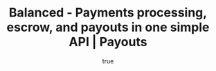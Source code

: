 ---
title: Balanced - Payments processing, escrow, and payouts in one simple API | Payouts
template: payouts.html

pageTitle: Payouts
body_class: payouts

subtitle:
  heading: Pay your sellers with ACH direct deposit. Funds are deposited the next business day for U.S. bank accounts and the same business day for Wells Fargo accounts.

howItWorks:
  title: How it works
  body: Integrate Balanced's full marketplace solution to manage your processing and payout needs. You may also use payouts<br />as a stand-alone product.

withProcessing:
  title: THE FULL MARKETPLACE SOLUTION
  body: With Balanced's card processing and ACH debits,<br />money from your buyers is placed into an order-specific <br />escrow on behalf of the seller until you're ready to pay out.
  process1: Debit the <br />buyer's credit card<br />or bank account
  process2: Funds are grouped into order-specific escrows, linking the buyer and seller together
  process3: Pay out your<br />seller(s) and collect<br />your marketplace fee

payoutsOnly:
  title: PAYOUTS ONLY
  body: Simply fund your escrow (held by Balanced)<br />with your marketplace's bank account to pay<br />your sellers.
  process1: Preload your escrow balance by debiting the marketplace's bank account
  process2: Funds are deposited<br />in the general<br />escrow balance in <br />4 business days
  process3: Pay out your sellers from your general escrow balance

viewAPaymentsScenario:
  button: VIEW A PAYMENTS SCENARIO

paymentSchedule:
  title: Payment schedule
  body: Balanced will batch payouts for submission each weekday. The ACH network operates only on banking days, so submission will not occur on bank holidays.

submissionTimes:
  title: ACH PAYOUTS SUBMISSION TIMES
  time: "3:00"
  timezone: PM PACIFIC

bankHolidays:
  title: BANK HOLIDAYS (2013)
  list:
    - label: row0
      row:
        - label: New Year's Day
          date: Jan 1
        - label: Labor Day
          date: Sep 2
    - label: row1
      row:
        - label: Martin Luther King, Jr's Birthday
          date: Jan 21
        - label: Columbus Day
          date: Oct 14
    - label: row2
      row:
        - label: Washington's Birthday
          date: Feb 18
        - label: Veterans Day
          date: Nov 11
    - label: row3
      row:
        - label: Memorial Day
          date: May 27
        - label: Thanksgiving Day
          date: Nov 28
    - label: row4
      row:
        - label: Independence Day
          date: Jul 4
        - label: Christmas Day
          date: Dec 25

collectingBankInfo:
  title: Collecting bank account info
  body: To issue a payout, collect the bank account holder's name, routing number, account number, and account type.
  learnLink: View payouts best practices

payoutStatus:
  title: Payout status
  body: The status of a payout is updated<br />throughout its lifecycle. Follow our best<br />practices guide minimize payout failures.

reversingAPayout:
  title: Reversing a payout
  body: You may reverse a payout in<br />order to retrieve funds back<br />from the seller.

bankStatementDescriptor:
  title: Bank statement descriptor
  body: Modify the bank statement<br />soft descriptor on a<br />per-transaction basis.
  learnLink: "Learn more about setting<br />the soft descriptor"
  limit: "Bank statement soft descriptor max. character length: 14"

payoutsPricing:
  title: Pricing
  payingYourSellers: Paying your sellers (Same-day / Next-day ACH deposit)
  payingToYourBank: Paying to your bank account
  reversal: Reversal
  failure: Failure
  preloading: Preloading your escrow

tryTheDashboard:
  body: Get started today.
  button: TRY THE DASHBOARD

bankAcctInfo:
  title: Test Bank Account Form
  subtitle: Balanced validates routing numbers in real time.
  bottom: Funds will appear in the bank account in 1 business day.
  list:
    - title: Account Holder's Name
      description: Please make sure this matches exactly to the name on your bank account. Otherwise, payouts may experience delays.
      classes: large name
      placeholder: Henry Cavendish
      attr: readonly="readonly"
    - title: Routing Number
      description: Enter your 9-digit routing number.
      classes: routing-number
      placeholder: 121042882
      attr: maxlength="9"
    - title: Account Number
      description: Enter your account number.
      classes: account-number
      placeholder: 5124780660
      attr: readonly="readonly"
    - title: Confirm Account Number
      description: Re-enter your account number.
      classes: confirm-account-number last
      placeholder: 5124780660
      attr: readonly="readonly"

---